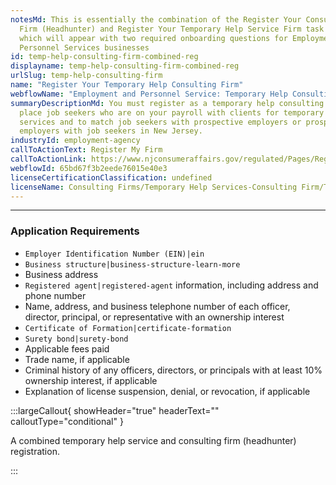 ```yaml
---
notesMd: This is essentially the combination of the Register Your Consulting
  Firm (Headhunter) and Register Your Temporary Help Service Firm task screens,
  which will appear with two required onboarding questions for Employment and
  Personnel Services businesses
id: temp-help-consulting-firm-combined-reg
displayname: temp-help-consulting-firm-combined-reg
urlSlug: temp-help-consulting-firm
name: "Register Your Temporary Help Consulting Firm"
webflowName: "Employment and Personnel Service: Temporary Help Consulting Firm"
summaryDescriptionMd: You must register as a temporary help consulting firm to
  place job seekers who are on your payroll with clients for temporary help
  services and to match job seekers with prospective employers or prospective
  employers with job seekers in New Jersey.
industryId: employment-agency
callToActionText: Register My Firm
callToActionLink: https://www.njconsumeraffairs.gov/regulated/Pages/Regulated-Business-Online-Registration.aspx
webflowId: 65bd67f3b2eede76015e40e3
licenseCertificationClassification: undefined
licenseName: Consulting Firms/Temporary Help Services-Consulting Firm/Temporary Help Service
---
```


---

### Application Requirements

- `Employer Identification Number (EIN)|ein`
- `Business structure|business-structure-learn-more`
- Business address
- `Registered agent|registered-agent` information, including address and phone number
- Name, address, and business telephone number of each officer, director, principal, or representative with an ownership interest
- `Certificate of Formation|certificate-formation`
- `Surety bond|surety-bond`
- Applicable fees paid
- Trade name, if applicable
- Criminal history of any officers, directors, or principals with at least 10% ownership interest, if applicable
- Explanation of license suspension, denial, or revocation, if applicable

:::largeCallout{ showHeader="true" headerText="" calloutType="conditional" }

A combined temporary help service and consulting firm (headhunter) registration.

:::

